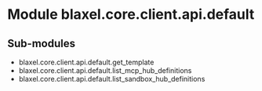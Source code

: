 Module blaxel.core.client.api.default
=====================================

Sub-modules
-----------
* blaxel.core.client.api.default.get_template
* blaxel.core.client.api.default.list_mcp_hub_definitions
* blaxel.core.client.api.default.list_sandbox_hub_definitions